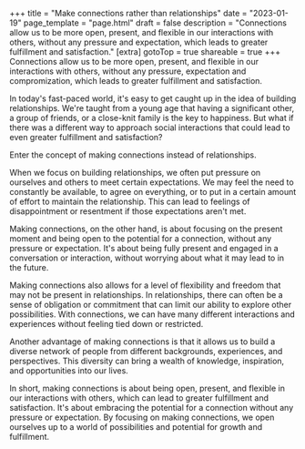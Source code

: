 +++
title = "Make connections rather than relationships"
date = "2023-01-19"
page_template = "page.html"
draft = false
description = "Connections allow us to be more open, present, and flexible in our interactions with others, without any pressure and expectation, which leads to greater fulfillment and satisfaction."
[extra]
gotoTop = true
shareable = true
+++
Connections allow us to be more open, present, and flexible in our interactions with others, without any pressure, expectation and compromization, which leads to greater fulfillment and satisfaction.
<!-- more -->

<div class="blogcontents">

In today's fast-paced world, it's easy to get caught up in the idea of building relationships. We're taught from a young age that having a significant other, a group of friends, or a close-knit family is the key to happiness. But what if there was a different way to approach social interactions that could lead to even greater fulfillment and satisfaction?

Enter the concept of making connections instead of relationships.

When we focus on building relationships, we often put pressure on ourselves and others to meet certain expectations. We may feel the need to constantly be available, to agree on everything, or to put in a certain amount of effort to maintain the relationship. This can lead to feelings of disappointment or resentment if those expectations aren't met.

Making connections, on the other hand, is about focusing on the present moment and being open to the potential for a connection, without any pressure or expectation. It's about being fully present and engaged in a conversation or interaction, without worrying about what it may lead to in the future.

Making connections also allows for a level of flexibility and freedom that may not be present in relationships. In relationships, there can often be a sense of obligation or commitment that can limit our ability to explore other possibilities. With connections, we can have many different interactions and experiences without feeling tied down or restricted.

Another advantage of making connections is that it allows us to build a diverse network of people from different backgrounds, experiences, and perspectives. This diversity can bring a wealth of knowledge, inspiration, and opportunities into our lives.

In short, making connections is about being open, present, and flexible in our interactions with others, which can lead to greater fulfillment and satisfaction. It's about embracing the potential for a connection without any pressure or expectation. By focusing on making connections, we open ourselves up to a world of possibilities and potential for growth and fulfillment.

</div>
